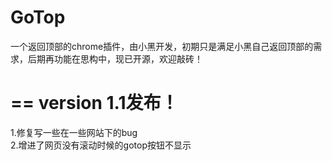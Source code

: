 GoTop
=

一个返回顶部的chrome插件，由小黑开发，初期只是满足小黑自己返回顶部的需求，后期再功能在思构中，现已开源，欢迎敲砖！

==
version 1.1发布！
===
1.修复写一些在一些网站下的bug  
2.增进了网页没有滚动时候的gotop按钮不显示